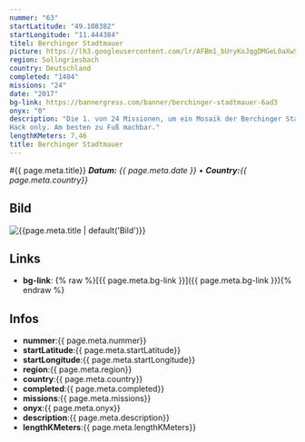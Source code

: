 ```yaml
---
nummer: "63"
startLatitude: "49.108382"
startLongitude: "11.444384"
titel: Berchinger Stadtmauer
picture: https://lh3.googleusercontent.com/lr/AFBm1_bUryKoJqgDMGeL0aXwS3vhO5v77LXLM8T-1omeSrtbJwPz5lTD8Ppqu-IlSTHPEKQooOLFZa47X7DKV7MLNhrSA-eHnDWunh1TsA7swUbub18674ksfuMGCy9Qa6B6hdrSGrIQFdf_r1ZCXwu7gErCpPJ-qNJry0LgUxzcuA88qSeQgXadu8xTt9dihBKHELIUslydoyFtuOz30jfUuVJrDh5pgyd9gI09tfMYvs8T_g6FOUvJ2GbfAmI4monGEsQjxlzOOBJqB7pZzpVa0MWs2FbJPVg9voAqemneKAVfhrioJiIhKQOAxWYJ1ek1ZpYOaujtkMCFWLYAIfx2AFHWUz-kc-mxitH_wHIDZOhXyv5PqmHGnQ8oub7FZoolfVZJHpkhyXSzNrzf9TElAdf7EkIZbqVnKcTwpToK-TQ__W6dJjnpn_uucOT6qmhxoCR2XImNj0WTZjgHjUV95nSNlShY1WG06C0CH9MwU2qPDEqz1ZeYcdFxqdYQXnuteTBvYzslkNR49UudIs4eVPxbx4E_tp_CFl1tMmu2mJwp8xJnlW0lzMJoxqC8dC50WzK4ZSZrAfu2zKPS42wmkPxvlTsRII6q8S1ChbFmAeG2g82gcr-jmb4QlYG-gB9lWUns01-ZSN52JMtRjZoxGVpLTX9rYI56lxYoe8C0ZPH7fjMnDQ5y3dMjEggcWGZctltsipRJkEgXuWhpLCjINDLLpOzs4CClXwLqXZdXGYG_ddR8ChkHub-HIb5_Tu8iAHArFx4N3a1kHDsdFP5EHgS4gx7SSEqFS2r9BAsPYtlYlAjV91GlpyAyeaAc6mzx2j6n75J_UAALNJjV_W9uoOVLDJ3deS_Zv8li
region: Sollngriesbach
country: Deutschland
completed: "1404"
missions: "24"
date: "2017"
bg-link: https://bannergress.com/banner/berchinger-stadtmauer-6ad3
onyx: "0"
description: "Die 1. von 24 Missionen, um ein Mosaik der Berchinger Stadtmauer in's Profil zu kriegen.
Hack only. Am besten zu Fuß machbar."
lengthKMeters: 7,46
title: Berchinger Stadtmauer
---
```


#{{ page.meta.title}}
_**Datum:** {{ page.meta.date }} • **Country:**{{ page.meta.country}}_

## Bild
![{{page.meta.title | default('Bild')}}]({{page.meta.picture}})

## Links
- **bg-link**: {% raw %}[{{ page.meta.bg-link }}]({{ page.meta.bg-link }}){% endraw %}

## Infos
- **nummer**:{{ page.meta.nummer}}
- **startLatitude**:{{ page.meta.startLatitude}}
- **startLongitude**:{{ page.meta.startLongitude}}
- **region**:{{ page.meta.region}}
- **country**:{{ page.meta.country}}
- **completed**:{{ page.meta.completed}}
- **missions**:{{ page.meta.missions}}
- **onyx**:{{ page.meta.onyx}}
- **description**:{{ page.meta.description}}
- **lengthKMeters**:{{ page.meta.lengthKMeters}}

